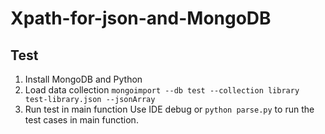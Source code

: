 # Xpath-for-json-and-MongoDB
## Test
1. Install MongoDB and Python
2. Load data collection
   `mongoimport --db test --collection library test-library.json --jsonArray`
3. Run test in main function
   Use IDE debug or `python parse.py` to run the test cases in main function.